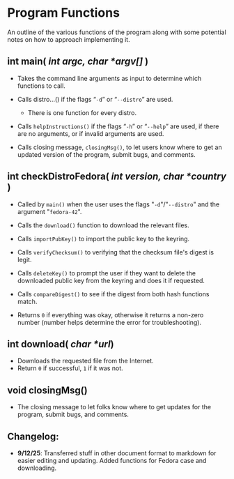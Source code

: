# Program Functions
An outline of the various functions of the program along with some potential notes on how to approach implementing it.

## int main( *int argc, char \*argv[]* )
- Takes the command line arguments as input to determine which functions to call.

- Calls distro...() if the flags “`-d`” or “`--distro`” are used.
	- There is one function for every distro.

- Calls `helpInstructions()` if the flags “`-h`” or “`--help`” are used, if there are no arguments, or if invalid arguments are used.

- Calls closing message, `closingMsg()`, to let users know where to get an updated version of the program, submit bugs, and comments.

## int checkDistroFedora( *int version, char \*country* )
-  Called by `main()` when the user uses the flags "`-d`"/"`--distro`" and the argument "`fedora-42`".

- Calls the `download()` function to download the relevant files. 

- Calls `importPubKey()` to import the public key to the keyring.

- Calls `verifyChecksum()` to verifying that the checksum file's digest is legit.

- Calls `deleteKey()` to prompt the user if they want to delete the downloaded public key from the keyring and does it if requested.

- Calls `compareDigest()` to see if the digest from both hash functions match.

- Returns `0` if everything was okay, otherwise it returns a non-zero number (number helps determine the error for troubleshooting).

## int download( *char \*url*)
- Downloads the requested file from the Internet.
- Return `0` if successful, `1` if it was not.

## void closingMsg()
- The closing message to let folks know where to get updates for the program, submit bugs, and comments.

## Changelog:
- **9/12/25**: Transferred stuff in other document format to markdown for easier editing and updating. Added functions for Fedora case and downloading.
